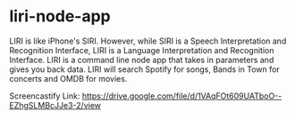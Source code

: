# liri-node-app

LIRI is like iPhone's SIRI. However, while SIRI is a Speech Interpretation and Recognition Interface, LIRI is a Language Interpretation and Recognition Interface. LIRI is a command line node app that takes in parameters and gives you back data. LIRI will search Spotify for songs, Bands in Town for concerts and OMDB for movies.

Screencastify Link: https://drive.google.com/file/d/1VAqFOt609UATboO--EZhgSLMBcJJe3-2/view

